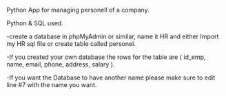 Python App for managing personell of a company.

Python & SQL used.


-create a database in phpMyAdmin or similar, name it HR and either Import my HR sql file or create table called personel.


-If you created your own database the rows for the table are ( id_emp, name, email, phone, address, salary ).

-If you want the Database to have another name please make sure to edit line #7 with the name you want.
